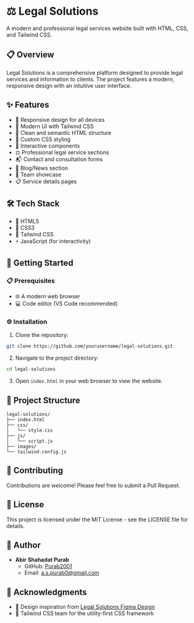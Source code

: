 # ⚖️ Legal Solutions

A modern and professional legal services website built with HTML, CSS, and Tailwind CSS.

## 📋 Overview

Legal Solutions is a comprehensive platform designed to provide legal services and information to clients. The project features a modern, responsive design with an intuitive user interface.

## ✨ Features

- 📱 Responsive design for all devices
- 🎨 Modern UI with Tailwind CSS
- 📝 Clean and semantic HTML structure
- 🎯 Custom CSS styling
- 🔄 Interactive components
- ⚖️ Professional legal service sections
- 📬 Contact and consultation forms
- 📰 Blog/News section
- 👥 Team showcase
- 📋 Service details pages

## 🛠️ Tech Stack

- 📄 HTML5
- 🎨 CSS3
- 🎯 Tailwind CSS
- ⚡ JavaScript (for interactivity)

## 🚀 Getting Started

### 📋 Prerequisites

- 🌐 A modern web browser
- 💻 Code editor (VS Code recommended)

### ⚙️ Installation

1. Clone the repository:

```bash
git clone https://github.com/yourusername/legal-solutions.git
```

2. Navigate to the project directory:

```bash
cd legal-solutions
```

3. Open `index.html` in your web browser to view the website.

## 📁 Project Structure

```
legal-solutions/
├── index.html
├── css/
│   └── style.css
├── js/
│   └── script.js
├── images/
└── tailwind.config.js
```

## 🤝 Contributing

Contributions are welcome! Please feel free to submit a Pull Request.

## 📄 License

This project is licensed under the MIT License - see the LICENSE file for details.

## 👤 Author

- **Abir Shahadat Purab**
  - GitHub: [Purab2001](https://github.com/Purab2001)
  - Email: a.s.purab0@gmail.com

## 🙏 Acknowledgments

- 🎨 Design inspiration from [Legal Solutions Figma Design](https://www.figma.com/design/8V6ivisUSO5SYvh86vRmqs/legal-solutions?t=4KH5wnqaV5yTczHV-0)
- 🎯 Tailwind CSS team for the utility-first CSS framework
